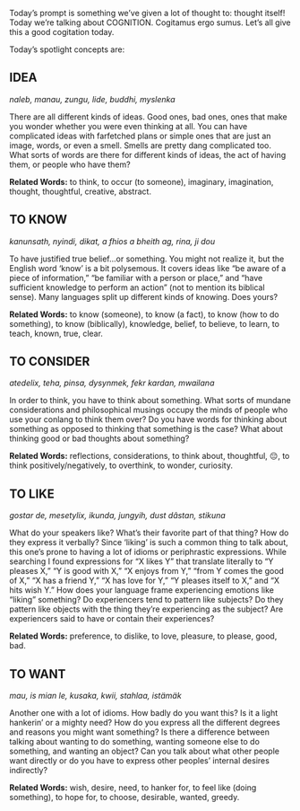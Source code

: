 Today’s prompt is something we’ve given a lot of thought to: thought itself! Today we’re talking about COGNITION. Cogitamus ergo sumus. Let’s all give this a good cogitation today.

Today’s spotlight concepts are:

## IDEA

_naleb, manau, zungu, lide, buddhi, myslenka_

There are all different kinds of ideas. Good ones, bad ones, ones that make you wonder whether you were even thinking at all. You can have complicated ideas with farfetched plans or simple ones that are just an image, words, or even a smell. Smells are pretty dang complicated too. What sorts of words are there for different kinds of ideas, the act of having them, or people who have them?

**Related Words:** to think, to occur (to someone), imaginary, imagination, thought, thoughtful, creative, abstract.

## TO KNOW

_kanunsath, nyindi, dikat, a fhios a bheith ag, rina, ji dou_

To have justified true belief...or something. You might not realize it, but the English word ‘know’ is a bit polysemous. It covers ideas like “be aware of a piece of information,” “be familiar with a person or place,” and “have sufficient knowledge to perform an action” (not to mention its biblical sense). Many languages split up different kinds of knowing. Does yours?

**Related Words:** to know (someone), to know (a fact), to know (how to do something), to know (biblically), knowledge, belief, to believe, to learn, to teach, known, true, clear.

## TO CONSIDER

_atedelix, teha, pinsa, dysynmek, fekr kardan, mwailana_

In order to think, you have to think about something. What sorts of mundane considerations and philosophical musings occupy the minds of people who use your conlang to think them over? Do you have words for thinking about something as opposed to thinking that something is the case? What about thinking good or bad thoughts about something?

**Related Words:** reflections, considerations, to think about, thoughtful, :pensive:, to think positively/negatively, to overthink, to wonder, curiosity.

## TO LIKE

_gostar de, mesetylix, ikunda, jungyih, dust dâstan, stikuna_

What do your speakers like? What’s their favorite part of that thing? How do they express it verbally? Since ‘liking’ is such a common thing to talk about, this one’s prone to having a lot of idioms or periphrastic expressions. While searching I found expressions for “X likes Y” that translate literally to “Y pleases X,” “Y is good with X,” “X enjoys from Y,” “from Y comes the good of X,” “X has a friend Y,” “X has love for Y,” “Y pleases itself to X,” and “X hits wish Y.” How does your language frame experiencing emotions like “liking” something? Do experiencers tend to pattern like subjects? Do they pattern like objects with the thing they’re experiencing as the subject? Are experiencers said to have or contain their experiences?

**Related Words:** preference, to dislike, to love, pleasure, to please, good, bad.

## TO WANT

_mau, is mian le, kusaka, kwii, stahlaa, istämäk_

Another one with a lot of idioms. How badly do you want this? Is it a light hankerin’ or a mighty need? How do you express all the different degrees and reasons you might want something? Is there a difference between talking about wanting to do something, wanting someone else to do something, and wanting an object? Can you talk about what other people want directly or do you have to express other peoples’ internal desires indirectly?

**Related Words:** wish, desire, need, to hanker for, to feel like (doing something), to hope for, to choose, desirable, wanted, greedy.
